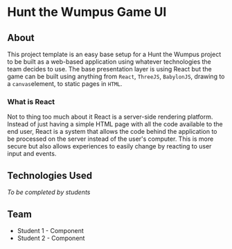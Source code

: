 # Hunt the Wumpus Game UI

## About

This project template is an easy base setup for a Hunt the Wumpus project to be built as a web-based application
using whatever technologies the team decides to use. The base presentation layer is using React but the game
can be built using anything from `React`, `ThreeJS`, `BabylonJS`, drawing to a `canvas`element, 
to static pages in `HTML`.

### What is React
Not to thing too much about it React is a server-side rendering platform. Instead of just having a simple HTML
page with all the code available to the end user, React is a system that allows the code behind the application 
to be processed on the server instead of the user's computer. This is more secure but also allows experiences 
to easily change by reacting to user input and events.

## Technologies Used
 *To be completed by students*
 
## Team
- Student 1 - Component
- Student 2 - Component